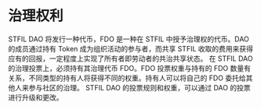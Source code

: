 # 治理权利

STFIL DAO 将发行一种代币，FDO 是一种在 STFIL 中授予治理权的代币。DAO 的成员通过持有 Token 成为组织活动的参与者，而共享 STFIL 收取的费用来获得应有的回报，一定程度上实现了所有者即劳动者的共治共享状态。
在 STFIL DAO 的治理投票上，必须持有其治理代币 FDO。FDO 投票权重与持有的 FDO 数量有关系，不同类型的持有人将获得不同的权重。持有人可以将自己的 FDO 委托给其他人来参与社区的治理。
STFIL DAO 的投票规则和权重，可以通过 DAO 的投票进行升级和更改。
